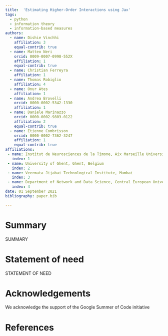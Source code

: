 ```yaml
---
title:  'Estimating Higher-Order Interactions using Jax'
tags:
  - python
  - information theory
  - information-based measures
authors:
  - name: Dishie Vinchhi
    affiliation: 3
    equal-contrib: true
  - name: Matteo Neri
    orcid: 0009-0007-0998-552X
    affiliation: 1
    equal-contrib: true
  - name: Christian Ferreyra
    affiliation: 1
  - name: Thomas Robiglio
    affiliation: 4
  - name: Onur Ates
    affiliation: 1
  - name: Andrea Brovelli
    orcid: 0000-0002-5342-1330
    affiliation: 1
  - name: Daniele Marinazzo
    orcid: 0000-0002-9803-0122
    affiliation: 2
    equal-contrib: true
  - name: Etienne Combrisson
    orcid: 0000-0002-7362-3247
    affiliation: 1
    equal-contrib: true
affiliations:
 - name: Institut de Neurosciences de la Timone, Aix Marseille Université, UMR 7289 CNRS, 13005, Marseille, France
   index: 1
 - name: University of Ghent, Ghent, Belgium
   index: 2
 - name: Veermata Jijabai Technological Institute, Mumbai
   index: 3
 - name: Department of Network and Data Science, Central European University, Vienna, Austria
   index: 4
date: 01 September 2021
bibliography: paper.bib

---
```


# Summary

SUMMARY

# Statement of need

STATEMENT OF NEED

# Acknowledgements

We acknowledge the support of the Google Summer of Code initiative

# References